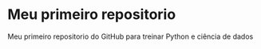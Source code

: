 # Meu primeiro repositorio
 Meu primeiro repositorio do GitHub para treinar Python e ciência de dados
